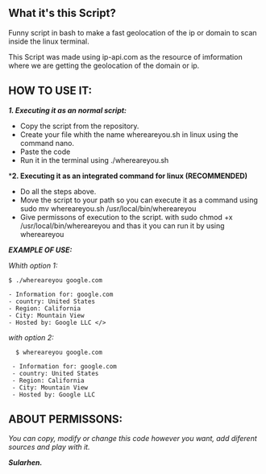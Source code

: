 ## What it's this Script?

Funny script in bash to make a fast geolocation of the ip or domain to scan inside the linux terminal.

This Script was made using ip-api.com as the resource of imformation where we are getting the geolocation of the domain or ip.

## HOW TO USE IT:

 ***1. Executing it as an normal script:***

 - Copy the script from the repository.
 - Create your file whith the name whereareyou.sh in linux using the command nano.
 - Paste the code
 - Run it in the terminal using ./whereareyou.sh <target ip or domain>

 ***2. Executing it as an integrated command for linux (RECOMMENDED)**

 - Do all the steps above.
 - Move the script to your path so you can execute it as a command using
   sudo mv whereareyou.sh /usr/local/bin/whereareyou
 - Give permissons of execution to the script. with
   sudo chmod +x /usr/local/bin/whereareyou and thas it you can run it by using whereareyou <target ip or domain>

***EXAMPLE OF USE:***

 *Whith option 1:*
 
  ```
  $ ./whereareyou google.com
 
 - Information for: google.com
 - country: United States
 - Region: California
 - City: Mountain View
 - Hosted by: Google LLC </>
```

 *with option 2:*
```
  $ whereareyou google.com
 
 - Information for: google.com
 - country: United States
 - Region: California
 - City: Mountain View
 - Hosted by: Google LLC
```

## ABOUT PERMISSONS: 

 *You can copy, modify or change this code however you want, add diferent sources and play with it.*

 ***Sularhen.***
